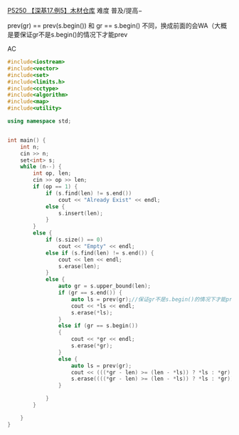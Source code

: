 [P5250 【深基17.例5】木材仓库](https://www.luogu.com.cn/problem/P5250)
难度
普及/提高−

prev(gr) == prev(s.begin()) 和 gr == s.begin() 不同，换成前面的会WA（大概是要保证gr不是s.begin()的情况下才能prev

AC
```c++
#include<iostream>
#include<vector>
#include<set>
#include<limits.h>
#include<cctype>
#include<algorithm>
#include<map>
#include<utility>

using namespace std;


int main() {
	int n;
	cin >> n;
	set<int> s;
	while (n--) {
		int op, len;
		cin >> op >> len;
		if (op == 1) {
			if (s.find(len) != s.end())
				cout << "Already Exist" << endl;
			else {
				s.insert(len);
			}
		}
		else {
			if (s.size() == 0)
				cout << "Empty" << endl;
			else if (s.find(len) != s.end()) {
				cout << len << endl;
				s.erase(len);
			}
			else {
				auto gr = s.upper_bound(len);
				if (gr == s.end()) {
					auto ls = prev(gr);//保证gr不是s.begin()的情况下才能prev
					cout << *ls << endl;
					s.erase(*ls);
				}
				else if (gr == s.begin())
				{
					cout << *gr << endl;
					s.erase(*gr);
				}
				else {
					auto ls = prev(gr);
					cout << (((*gr - len) >= (len - *ls)) ? *ls : *gr) << endl;
					s.erase((((*gr - len) >= (len - *ls)) ? *ls : *gr));
				}

			}
		}

	}
}
```


